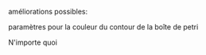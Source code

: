améliorations possibles:

paramètres pour la couleur du contour de la boîte de petri

N'importe quoi
